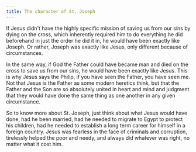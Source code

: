 ```yaml
---
title: The character of St. Joseph
---
```


If Jesus didn't have the highly specific mission of saving us from our sins by dying on the cross, which inherently required him to do everything he did beforehand in just the order he did it in, he would have been exactly like Joseph. Or rather, Joseph was exactly like Jesus, only different because of circumstances.

In the same way, if God the Father could have became man and died on the cross to save us from our sins, he would have been exactly like Jesus. This is why Jesus says the Philip, if you have seen the Father, you have seen me. Not that Jesus is the Father as some modern heretics think, but that the Father and the Son are so absolutely united in heart and mind and judgment that they would have done the same thing as one another in any given circumstance.

So to know more about St. Joseph, just think about what Jesus would have done, had he been married, had he needed to migrate to Egypt to protect his children, had he needed to establish a long term career for himself in a foreign country. Jesus was fearless in the face of criminals and corruption, tirelessly helped the poor and needy, and always did whatever was right, no matter what it cost him.